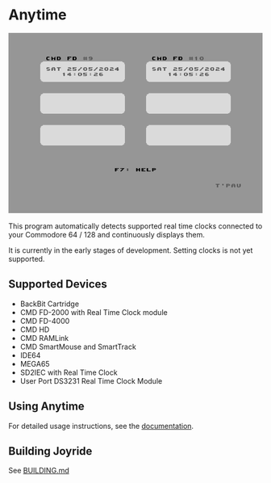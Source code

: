 # Anytime

![Screenshot](screenshot.png)

This program automatically detects supported real time clocks connected to your Commodore 64 / 128 and continuously displays them.

It is currently in the early stages of development. Setting clocks is not yet supported.

## Supported Devices

- BackBit Cartridge
- CMD FD-2000 with Real Time Clock module
- CMD FD-4000
- CMD HD
- CMD RAMLink
- CMD SmartMouse and SmartTrack
- IDE64
- MEGA65
- SD2IEC with Real Time Clock
- User Port DS3231 Real Time Clock Module


## Using Anytime

For detailed usage instructions, see the [documentation](Documentation/Anytime.md).


## Building Joyride

See [BUILDING.md](BUILDING.md)
